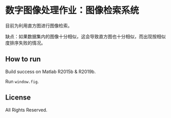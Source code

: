 # 数字图像处理作业：图像检索系统

目前为利用直方图进行图像检索。

缺点：如果数据集内的图像十分相似，这会导致直方图也十分相似，而出现按相似度排序失败的情况。

## How to run

Build success on Matlab R2015b & R2019b.

Run `window.fig`.

## License

All Rights Reserved.
